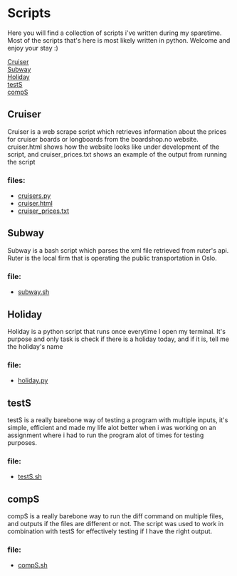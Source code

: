 # Scripts
Here you will find a collection of scripts i've written during my sparetime.
Most of the scripts that's here is most likely written in python. Welcome and enjoy your stay :)

[Cruiser](#cruiser)  
[Subway](#subway)  
[Holiday](#holiday)  
[testS](#tests)  
[compS](#comps)

## Cruiser
Cruiser is a web scrape script which retrieves information about the prices for cruiser boards or longboards from the boardshop.no website. cruiser.html shows how the website looks like under development of the script, and cruiser_prices.txt shows an example of the output from running the script
### files:
- [cruisers.py](https://github.com/LitenApe/Scripts/blob/master/Cruiser/cruisers.py)
- [cruiser.html](https://github.com/LitenApe/Scripts/blob/master/Cruiser/cruiser.html)
- [cruiser_prices.txt](https://github.com/LitenApe/Scripts/blob/master/Cruiser/cruiser_prices.txt)

## Subway
Subway is a bash script which parses the xml file retrieved from ruter's api.  
Ruter is the local firm that is operating the public transportation in Oslo.
### file:
- [subway.sh](https://github.com/LitenApe/Scripts/blob/master/subway.sh)

## Holiday
Holiday is a python script that runs once everytime I open my terminal.
It's purpose and only task is check if there is a holiday today, and if it is, tell me the holiday's name
### file:
- [holiday.py](https://github.com/LitenApe/Scripts/blob/master/holiday.py)

## testS
testS is a really barebone way of testing a program with multiple inputs, it's simple, efficient and made my life alot better when i was working on an assignment where i had to run the program alot of times for testing purposes.
### file:
- [testS.sh](https://github.com/LitenApe/Scripts/blob/master/testS.sh)

## compS
compS is a really barebone way to run the diff command on multiple files, and outputs if the files are different or not.
The script was used to work in combination with testS for effectively testing if I have the right output.
### file:
- [compS.sh](https://github.com/LitenApe/Scripts/blob/master/compS.sh)
